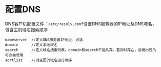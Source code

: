 # 配置DNS

DNS客户机配置文件：`/etc/resolv.conf`设置DNS服务器的IP地址及DNS域名，包含主机域名搜索顺序

```
nameserver  //定义DNS服务器IP地址，必选
domain      //定义本地域名
search      //定义域名搜索列表，domain和search不能共存，若同时存在，后面出现的将会被使用
sortlist    //对返回的域名进行排序
```
